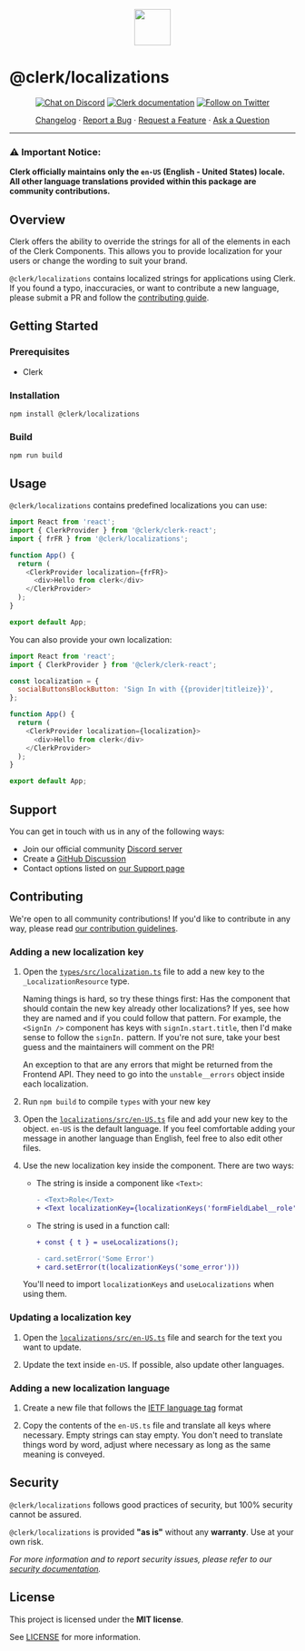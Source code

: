 <p align="center">
  <a href="https://clerk.com?utm_source=github&utm_medium=clerk_localizations" target="_blank" rel="noopener noreferrer">
    <picture>
      <source media="(prefers-color-scheme: dark)" srcset="https://images.clerk.com/static/logo-dark-mode-400x400.png">
      <img src="https://images.clerk.com/static/logo-light-mode-400x400.png" height="64">
    </picture>
  </a>
  <br />
</p>

# @clerk/localizations

<div align="center">

[![Chat on Discord](https://img.shields.io/discord/856971667393609759.svg?logo=discord)](https://clerk.com/discord)
[![Clerk documentation](https://img.shields.io/badge/documentation-clerk-green.svg)](https://clerk.com/docs?utm_source=github&utm_medium=clerk_localizations)
[![Follow on Twitter](https://img.shields.io/twitter/follow/ClerkDev?style=social)](https://twitter.com/intent/follow?screen_name=ClerkDev)

[Changelog](https://github.com/clerk/javascript/blob/main/packages/localizations/CHANGELOG.md)
·
[Report a Bug](https://github.com/clerk/javascript/issues/new?assignees=&labels=needs-triage&projects=&template=BUG_REPORT.yml)
·
[Request a Feature](https://github.com/clerk/javascript/issues/new?assignees=&labels=feature-request&projects=&template=FEATURE_REQUEST.yml)
·
[Ask a Question](https://github.com/clerk/javascript/discussions)

</div>

---

### ⚠️ Important Notice:

**Clerk officially maintains only the `en-US` (English - United States) locale. All other language translations provided within this package are community contributions.**

## Overview

Clerk offers the ability to override the strings for all of the elements in each of the Clerk Components. This allows you to provide localization for your users or change the wording to suit your brand.

`@clerk/localizations` contains localized strings for applications using Clerk. If you found a typo, inaccuracies, or want to contribute a new language, please submit a PR and follow the [contributing guide](#contributing).

## Getting Started

### Prerequisites

- Clerk

### Installation

```shell
npm install @clerk/localizations
```

### Build

```shell
npm run build
```

## Usage

`@clerk/localizations` contains predefined localizations you can use:

```javascript
import React from 'react';
import { ClerkProvider } from '@clerk/clerk-react';
import { frFR } from '@clerk/localizations';

function App() {
  return (
    <ClerkProvider localization={frFR}>
      <div>Hello from clerk</div>
    </ClerkProvider>
  );
}

export default App;
```

You can also provide your own localization:

```javascript
import React from 'react';
import { ClerkProvider } from '@clerk/clerk-react';

const localization = {
  socialButtonsBlockButton: 'Sign In with {{provider|titleize}}',
};

function App() {
  return (
    <ClerkProvider localization={localization}>
      <div>Hello from clerk</div>
    </ClerkProvider>
  );
}

export default App;
```

## Support

You can get in touch with us in any of the following ways:

- Join our official community [Discord server](https://clerk.com/discord)
- Create a [GitHub Discussion](https://github.com/clerk/javascript/discussions)
- Contact options listed on [our Support page](https://clerk.com/support?utm_source=github&utm_medium=clerk_localizations)

## Contributing

We're open to all community contributions! If you'd like to contribute in any way, please read [our contribution guidelines](https://github.com/clerk/javascript/blob/main/docs/CONTRIBUTING.md).

### Adding a new localization key

1. Open the [`types/src/localization.ts`](https://github.com/clerk/javascript/blob/main/packages/types/src/localization.ts) file to add a new key to the `_LocalizationResource` type.

   Naming things is hard, so try these things first: Has the component that should contain the new key already other localizations? If yes, see how they are named and if you could follow that pattern. For example, the `<SignIn />` component has keys with `signIn.start.title`, then I'd make sense to follow the `signIn.` pattern. If you're not sure, take your best guess and the maintainers will comment on the PR!

   An exception to that are any errors that might be returned from the Frontend API. They need to go into the `unstable__errors` object inside each localization.

1. Run `npm build` to compile `types` with your new key

1. Open the [`localizations/src/en-US.ts`](https://github.com/clerk/javascript/blob/main/packages/localizations/src/en-US.ts) file and add your new key to the object. `en-US` is the default language. If you feel comfortable adding your message in another language than English, feel free to also edit other files.

1. Use the new localization key inside the component. There are two ways:

   - The string is inside a component like `<Text>`:

     ```diff
     - <Text>Role</Text>
     + <Text localizationKey={localizationKeys('formFieldLabel__role')} />
     ```

   - The string is used in a function call:

     ```diff
     + const { t } = useLocalizations();

     - card.setError('Some Error')
     + card.setError(t(localizationKeys('some_error')))
     ```

   You'll need to import `localizationKeys` and `useLocalizations` when using them.

### Updating a localization key

1. Open the [`localizations/src/en-US.ts`](https://github.com/clerk/javascript/blob/main/packages/localizations/src/en-US.ts) file and search for the text you want to update.

1. Update the text inside `en-US`. If possible, also update other languages.

### Adding a new localization language

1. Create a new file that follows the [IETF language tag](https://en.wikipedia.org/wiki/IETF_language_tag) format

1. Copy the contents of the `en-US.ts` file and translate all keys where necessary. Empty strings can stay empty. You don't need to translate things word by word, adjust where necessary as long as the same meaning is conveyed.

## Security

`@clerk/localizations` follows good practices of security, but 100% security cannot be assured.

`@clerk/localizations` is provided **"as is"** without any **warranty**. Use at your own risk.

_For more information and to report security issues, please refer to our [security documentation](https://github.com/clerk/javascript/blob/main/docs/SECURITY.md)._

## License

This project is licensed under the **MIT license**.

See [LICENSE](https://github.com/clerk/javascript/blob/main/packages/localizations/LICENSE) for more information.
